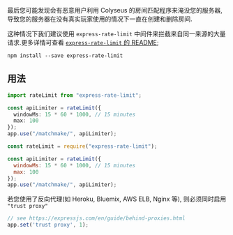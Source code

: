 最后您可能发现会有恶意用户利用 Colyseus 的房间匹配程序来淹没您的服务器,导致您的服务器在没有真实玩家使用的情况下一直在创建和删除房间.

这种情况下我们建议使用 `express-rate-limit` 中间件来拦截来自同一来源的大量请求.更多详情可查看 [`express-rate-limit` 的 README](https://github.com/nfriedly/express-rate-limit);

```
npm install --save express-rate-limit
```

## 用法

```typescript fct_label="TypeScript"
import rateLimit from "express-rate-limit";

const apiLimiter = rateLimit({
  windowMs: 15 * 60 * 1000, // 15 minutes
  max: 100
});
app.use("/matchmake/", apiLimiter);
```

```javascript fct_label="JavaScript"
const rateLimit = require("express-rate-limit");

const apiLimiter = rateLimit({
  windowMs: 15 * 60 * 1000, // 15 minutes
  max: 100
});
app.use("/matchmake/", apiLimiter);
```

若您使用了反向代理(如 Heroku, Bluemix, AWS ELB, Nginx 等), 则必须同时启用 `"trust proxy"`

```javascript
// see https://expressjs.com/en/guide/behind-proxies.html
app.set('trust proxy', 1);
```
